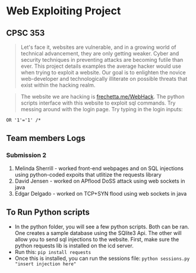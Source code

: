 # Web Exploiting Project
## CPSC 353

> Let's face it, websites are vulnerable, and in a growing world of technical advancement, they are only getting weaker. Cyber and security techniques in preventing attacks are becoming futile than ever. This project details examples the average hacker would use when trying to exploit a website. Our goal is to enlighten the novice web-developer and technologically illiterate on possible threats that exist within the hacking realm.

> The website we are hacking is [frechetta.me/WebHack](http://frechetta.me/WebHack). The python scripts interface with this website to exploit sql commands. Try messing around with the login page. Try typing in the login inputs:
``` 
OR '1'='1' /*
```

## Team members Logs
### Submission 2
1. Melinda Sherrill - worked front-end webpages and on SQL injections using python-coded expoits that utlitize the requests library
2. David Jensen - worked on APflood DoSS attack using web sockets in java
3. Edgar Delgado - worked on TCP+SYN flood using web sockets in java

## To Run Python scripts
* In the python folder, you will see a few python scripts. Both can be ran. One creates a sample database using the SQlite3 Api. The other will allow you to send sql injections to the website. First, make sure the python requests lib is installed on the icd server.
*  Run this:
``` pip install requests ```
* Once this is installed, you can run the sessions file:
``` python sessions.py "insert injection here" ```
